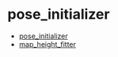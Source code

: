 # pose_initializer

- [pose_initializer](./docs/pose_initializer.md)
- [map_height_fitter](./docs/map_height_fitter.md)
